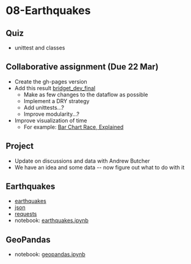 
# 08-Earthquakes

## Quiz

* unittest and classes

## Collaborative assignment (Due 22 Mar)

* Create the gh-pages version
* Add this result [bridget_dev_final](https://github.com/ds5010/vaccines/tree/bridget_dev_final)
  * Make as few changes to the dataflow as possible
  * Implement a DRY strategy
  * Add unittests...?
  * Improve modularity...?
* Improve visualization of time
  * For example: [Bar Chart Race, Explained](https://observablehq.com/@d3/bar-chart-race-explained)

## Project

* Update on discussions and data with Andrew Butcher
* We have an idea and some data -- now figure out what to do with it

## Earthquakes

* [earthquakes](https://earthquake.usgs.gov/earthquakes/feed/v1.0/geojson.php)
* [json](https://docs.python.org/3/library/json.html)
* [requests](https://docs.python-requests.org/en/latest/)
* notebook: [earthquakes.ipynb](./notebooks/earthquakes.ipynb)

## GeoPandas

* notebook: [geopandas.ipynb](./notebooks/geopandas.ipynb)

